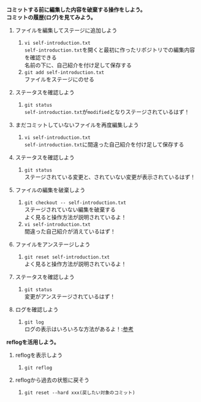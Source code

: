**コミットする前に編集した内容を破棄する操作をしよう。**  
**コミットの履歴(ログ)を見てみよう。**  

1. ファイルを編集してステージに追加しよう  
    1. `vi self-introduction.txt`  
    `self-introduction.txt`を開くと最初に作ったリポジトリでの編集内容を確認できる  
    名前の下に、自己紹介を付け足して保存する  
    1. `git add self-introduction.txt`  
    ファイルをステージにのせる  

1. ステータスを確認しよう  
    1. `git status`  
    `self-introduction.txt`が`modified`となりステージされているはず！  

1. まだコミットしていないファイルを再度編集しよう  
    1. `vi self-introduction.txt`  
    `self-introduction.txt`に間違った自己紹介を付け足して保存する  

1. ステータスを確認しよう  
    1. `git status`  
    ステージされている変更と、されていない変更が表示されているはず！  

1. ファイルの編集を破棄しよう  
    1. `git checkout -- self-introduction.txt`  
    ステージされていない編集を破棄する  
    よく見ると操作方法が説明されているよ！  
    1. `vi self-introduction.txt`  
    間違った自己紹介が消えているはず！  

1. ファイルをアンステージしよう  
    1. `git reset self-introduction.txt`  
    よく見ると操作方法が説明されているよ！  

1. ステータスを確認しよう  
    1. `git status`  
    変更がアンステージされているはず！  

1. ログを確認しよう  
    1. `git log`  
    ログの表示はいろいろな方法があるよ！:[参考](GitLog.md)  

**reflogを活用しよう。**  

1. reflogを表示しよう    
    1. `git reflog`  

1. reflogから過去の状態に戻そう  
    1. `git reset --hard xxx(戻したい対象のコミット)`  
